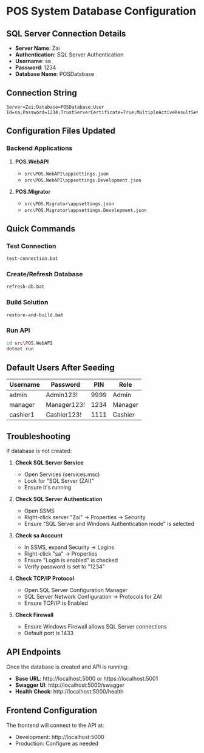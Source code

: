 # POS System Database Configuration

## SQL Server Connection Details
- **Server Name**: Zai
- **Authentication**: SQL Server Authentication
- **Username**: sa
- **Password**: 1234
- **Database Name**: POSDatabase

## Connection String
```
Server=Zai;Database=POSDatabase;User Id=sa;Password=1234;TrustServerCertificate=True;MultipleActiveResultSets=true
```

## Configuration Files Updated

### Backend Applications
1. **POS.WebAPI**
   - `src\POS.WebAPI\appsettings.json`
   - `src\POS.WebAPI\appsettings.Development.json`

2. **POS.Migrator**
   - `src\POS.Migrator\appsettings.json`
   - `src\POS.Migrator\appsettings.Development.json`

## Quick Commands

### Test Connection
```bash
test-connection.bat
```

### Create/Refresh Database
```bash
refresh-db.bat
```

### Build Solution
```bash
restore-and-build.bat
```

### Run API
```bash
cd src\POS.WebAPI
dotnet run
```

## Default Users After Seeding

| Username | Password | PIN | Role |
|----------|----------|-----|------|
| admin | Admin123! | 9999 | Admin |
| manager | Manager123! | 1234 | Manager |
| cashier1 | Cashier123! | 1111 | Cashier |

## Troubleshooting

If database is not created:

1. **Check SQL Server Service**
   - Open Services (services.msc)
   - Look for "SQL Server (ZAI)"
   - Ensure it's running

2. **Check SQL Server Authentication**
   - Open SSMS
   - Right-click server "Zai" → Properties → Security
   - Ensure "SQL Server and Windows Authentication mode" is selected

3. **Check sa Account**
   - In SSMS, expand Security → Logins
   - Right-click "sa" → Properties
   - Ensure "Login is enabled" is checked
   - Verify password is set to "1234"

4. **Check TCP/IP Protocol**
   - Open SQL Server Configuration Manager
   - SQL Server Network Configuration → Protocols for ZAI
   - Ensure TCP/IP is Enabled

5. **Check Firewall**
   - Ensure Windows Firewall allows SQL Server connections
   - Default port is 1433

## API Endpoints

Once the database is created and API is running:

- **Base URL**: http://localhost:5000 or https://localhost:5001
- **Swagger UI**: http://localhost:5000/swagger
- **Health Check**: http://localhost:5000/health

## Frontend Configuration

The frontend will connect to the API at:
- Development: http://localhost:5000
- Production: Configure as needed
